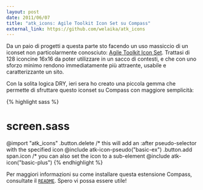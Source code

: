 ```yaml
---
layout: post
date: 2011/06/07
title: "atk_icons: Agile Toolkit Icon Set su Compass"
external_link: https://github.com/welaika/atk_icons
---
```


Da un paio di progetti a questa parte sto facendo un uso massiccio di un iconset non particolarmente conosciuto: [Agile Toolkit Icon Set](http://www.agiletech.ie/blog/128x16x16). Trattasi di 128 iconcine 16x16 da poter utilizzare in un sacco di contesti, e che con uno sforzo minimo rendono immediatamente più attraente, usabile e caratterizzante un sito.

Con la solita logica DRY, ieri sera ho creato una piccola gemma che permette di sfruttare questo iconset su Compass con maggiore semplicità:

{% highlight sass %}
# screen.sass
@import "atk_icons"
.button.delete
  /* this will add an :after pseudo-selector with the specified icon
  @include atk-icon-pseudo("basic-ex")
.button.add span.icon
  /* you can also set the icon to a sub-element
  @include atk-icon("basic-plus")
{% endhighlight %}

Per maggiori informazioni su come installare questa estensione Compass, consultate il [`README`](https://github.com/welaika/atk_icons). Spero vi possa essere utile!